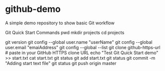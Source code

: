 # github-demo
A simple demo repository to show basic Git workflow

Git Quick Start Commands
pwd
mkdir projects
cd projects

git version
git config --global user.name "userName"
git config --global user.email "emaiAddress"
git config --global --list
git clone github-https-url # paste in your GitHub HTTPS clone URL
echo "Test Git Quick Start demo" >> start.txt
cat start.txt
git status
git add start.txt
git status
git commit -m "Adding start text file"
git status
git push origin master
